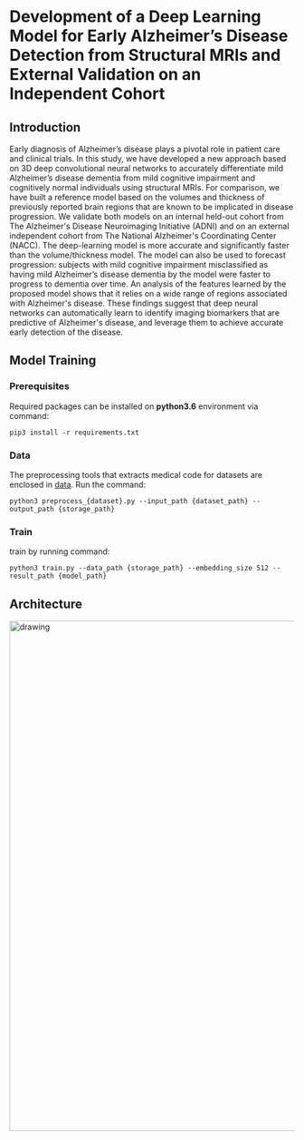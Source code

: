 # Development of a Deep Learning Model for Early Alzheimer’s Disease Detection from Structural MRIs and External Validation on an Independent Cohort 

## Introduction
Early diagnosis of Alzheimer’s disease plays a pivotal role in patient care and clinical trials. In this study, we have developed a new approach based on 3D deep convolutional neural networks to accurately differentiate mild Alzheimer’s disease dementia from mild cognitive impairment and cognitively normal individuals using structural MRIs. For comparison, we have built a reference model based on the volumes and thickness of previously reported brain regions that are known to be implicated in disease progression. We validate both models on an internal held-out cohort from The Alzheimer's Disease Neuroimaging Initiative (ADNI) and on an external independent cohort from The National Alzheimer's Coordinating Center (NACC). The deep-learning model is more accurate and significantly faster than the volume/thickness model. The model can also be used to forecast progression: subjects with mild cognitive impairment misclassified as having mild Alzheimer’s disease dementia by the model were faster to progress to dementia over time. An analysis of the features learned by the proposed model shows that it relies on a wide range of regions associated with Alzheimer's disease. These findings suggest that deep neural networks can automatically learn to identify imaging biomarkers that are predictive of Alzheimer's disease, and leverage them to achieve accurate early detection of the disease.

## Model Training


### Prerequisites

Required packages can be installed on **python3.6** environment via command:

```
pip3 install -r requirements.txt
```


### Data

The preprocessing tools that extracts medical code for datasets are enclosed in [data](). Run the command:
```
python3 preprocess_{dataset}.py --input_path {dataset_path} --output_path {storage_path}
```


### Train

train by running command:

```
python3 train.py --data_path {storage_path} --embedding_size 512 --result_path {model_path}
```

## Architecture

<img src="https://github.com/NYUMedML/DeepDementia/overview.png" alt="drawing" width="900"/>
